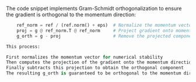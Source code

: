 The code snippet implements Gram-Schmidt orthogonalization to ensure the gradient is orthogonal to the momentum direction:
```python
    ref_norm = ref / (ref.norm() + eps)  # Normalize the momentum vector
    proj = g @ ref_norm.T @ ref_norm     # Project gradient onto momentum direction
    g_orth = g - proj                    # Remove the projected component

This process:

First normalizes the momentum vector for numerical stability
Then computes the projection of the gradient onto the momentum direction
Finally subtracts this projection to obtain the orthogonal component
The resulting g_orth is guaranteed to be orthogonal to the momentum direction
